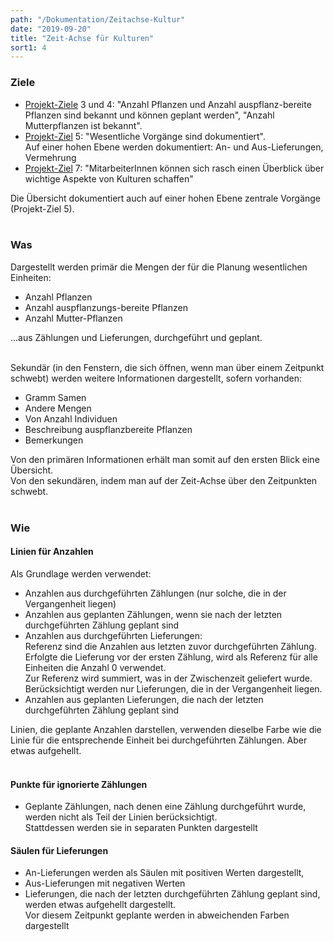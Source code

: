 ```yaml
---
path: "/Dokumentation/Zeitachse-Kultur"
date: "2019-09-20"
title: "Zeit-Achse für Kulturen"
sort1: 4
---
```


### Ziele
- [Projekt-Ziele](/Dokumentation/Ziele) 3 und 4: "Anzahl Pflanzen und Anzahl auspflanz-bereite Pflanzen sind bekannt und können geplant werden", "Anzahl Mutterpflanzen ist bekannt".
- [Projekt-Ziel](/Dokumentation/Ziele) 5: "Wesentliche Vorgänge sind dokumentiert".<br/>
  Auf einer hohen Ebene werden dokumentiert: An- und Aus-Lieferungen, Vermehrung
- [Projekt-Ziel](/Dokumentation/Ziele) 7: "MitarbeiterInnen können sich rasch einen Überblick über wichtige Aspekte von Kulturen schaffen"

Die Übersicht dokumentiert auch auf einer hohen Ebene zentrale Vorgänge (Projekt-Ziel 5).<br/><br/>

### Was
Dargestellt werden primär die Mengen der für die Planung wesentlichen Einheiten:

- Anzahl Pflanzen
- Anzahl auspflanzungs-bereite Pflanzen
- Anzahl Mutter-Pflanzen

...aus Zählungen und Lieferungen, durchgeführt und geplant.<br/><br/>

Sekundär (in den Fenstern, die sich öffnen, wenn man über einem Zeitpunkt schwebt) werden weitere Informationen dargestellt, sofern vorhanden:

- Gramm Samen
- Andere Mengen
- Von Anzahl Individuen
- Beschreibung auspflanzbereite Pflanzen
- Bemerkungen

Von den primären Informationen erhält man somit auf den ersten Blick eine Übersicht.<br/>
Von den sekundären, indem man auf der Zeit-Achse über den Zeitpunkten schwebt.<br/><br/>

### Wie

#### Linien für Anzahlen
Als Grundlage werden verwendet:

- Anzahlen aus durchgeführten Zählungen (nur solche, die in der Vergangenheit liegen)
- Anzahlen aus geplanten Zählungen, wenn sie nach der letzten durchgeführten Zählung geplant sind
- Anzahlen aus durchgeführten Lieferungen:<br/>
  Referenz sind die Anzahlen aus letzten zuvor durchgeführten Zählung.<br/>
  Erfolgte die Lieferung vor der ersten Zählung, wird als Referenz für alle Einheiten die Anzahl 0 verwendet.<br/>
  Zur Referenz wird summiert, was in der Zwischenzeit geliefert wurde.<br/>
  Berücksichtigt werden nur Lieferungen, die in der Vergangenheit liegen.
- Anzahlen aus geplanten Lieferungen, die nach der letzten durchgeführten Zählung geplant sind

Linien, die geplante Anzahlen darstellen, verwenden dieselbe Farbe wie die Linie für die entsprechende Einheit bei durchgeführten Zählungen. Aber etwas aufgehellt.<br/><br/>

#### Punkte für ignorierte Zählungen
- Geplante Zählungen, nach denen eine Zählung durchgeführt wurde, werden nicht als Teil der Linien berücksichtigt.<br/>
  Stattdessen werden sie in separaten Punkten dargestellt

#### Säulen für Lieferungen
- An-Lieferungen werden als Säulen mit positiven Werten dargestellt,
- Aus-Lieferungen mit negativen Werten
- Lieferungen, die nach der letzten durchgeführten Zählung geplant sind, werden etwas aufgehellt dargestellt.<br/>
  Vor diesem Zeitpunkt geplante werden in abweichenden Farben dargestellt

